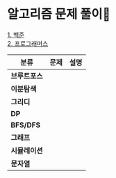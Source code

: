 # 알고리즘 문제 풀이🧐
[1. 백준](https://www.acmicpc.net/)<br>
[2. 프로그래머스](https://programmers.co.kr/)<br>

|분류|문제|설명|
|---|---|---|
|**브루트포스**|||
|**이분탐색**|||
|**그리디**|||
|**DP**|||
|**BFS/DFS**|||
|**그래프**|||
|**시뮬레이션**|||
|**문자열**|||
